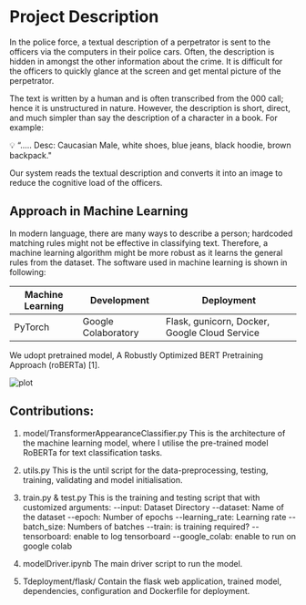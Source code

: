 # Project Description

In the police force, a textual description of a perpetrator is sent to the officers via the computers in their police cars. Often, the description is hidden in amongst the other information about the crime. It is difficult for the officers to quickly glance at the screen and get mental picture of the perpetrator.

The text is written by a human and is often transcribed from the 000 call; hence it is unstructured in nature. However, the description is short, direct, and much simpler than say the description of a character in a book. For example:

<aside>
💡 “.....  Desc: Caucasian Male, white shoes, blue jeans, black hoodie, brown backpack."

Our system reads the textual description and converts it into an image to reduce the cognitive load of the officers.

# Approach in Machine Learning

In modern language, there are many ways to describe a person; hardcoded matching rules might not be effective in classifying text. Therefore, a machine learning algorithm might be more robust as it learns the general rules from the dataset. The software used in machine learning is shown in following:

| Machine Learning | Development         | Deployment                                    |
| ---------------- | ------------------- | --------------------------------------------- |
| PyTorch          | Google Colaboratory | Flask, gunicorn, Docker, Google Cloud Service |

We udopt pretrained model, A Robustly Optimized BERT Pretraining Approach (roBERTa) [1].

![plot](./modelfigure.png)

# Contributions:

1. model/TransformerAppearanceClassifier.py
   This is the architecture of the machine learning model, where I utilise the pre-trained model RoBERTa for text classification tasks.

2. utils.py
   This is the until script for the data-preprocessing, testing, training, validating and model initialisation.

3. train.py & test.py
   This is the training and testing script that with customized arguments:
   --input: Dataset Directory
   --dataset: Name of the dataset
   --epoch: Number of epochs
   --learning_rate: Learning rate
   --batch_size: Numbers of batches
   --train: is training required?
   --tensorboard: enable to log tensorboard
   --google_colab: enable to run on google colab

4. modelDriver.ipynb
   The main driver script to run the model.

5. Tdeployment/flask/
   Contain the flask web application, trained model, dependencies, configuration and Dockerfile for deployment.
